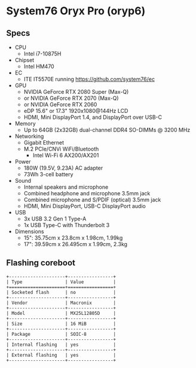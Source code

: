 # System76 Oryx Pro (oryp6)

## Specs

- CPU
  - Intel i7-10875H
- Chipset
  - Intel HM470
- EC
  - ITE IT5570E running https://github.com/system76/ec
- GPU
  - NVIDIA GeForce RTX 2080 Super (Max-Q)
  - or NVIDIA GeForce RTX 2070 (Max-Q)
  - or NVIDIA GeForce RTX 2060
  - eDP 15.6" or 17.3" 1920x1080@144Hz LCD
  - HDMI, Mini DisplayPort 1.4, and DisplayPort over USB-C
- Memory
  - Up to 64GB (2x32GB) dual-channel DDR4 SO-DIMMs @ 3200 MHz
- Networking
  - Gigabit Ethernet
  - M.2 PCIe/CNVi WiFi/Bluetooth
    - Intel Wi-Fi 6 AX200/AX201
- Power
  - 180W (19.5V, 9.23A) AC adapter
  - 73Wh 3-cell battery
- Sound
  - Internal speakers and microphone
  - Combined headphone and microphone 3.5mm jack
  - Combined microphone and S/PDIF (optical) 3.5mm jack
  - HDMI, Mini DisplayPort, USB-C DisplayPort audio
- USB
  - 3x USB 3.2 Gen 1 Type-A
  - 1x USB Type-C with Thunderbolt 3
- Dimensions
  - 15": 35.75cm x 23.8cm x 1.98cm, 1.99kg
  - 17": 39.59cm x 26.495cm x 1.99cm, 2.3kg

## Flashing coreboot

```eval_rst
+---------------------+-----------------+
| Type                | Value           |
+=====================+=================+
| Socketed flash      | no              |
+---------------------+-----------------+
| Vendor              | Macronix        |
+---------------------+-----------------+
| Model               | MX25L12805D     |
+---------------------+-----------------+
| Size                | 16 MiB          |
+---------------------+-----------------+
| Package             | SOIC-8          |
+---------------------+-----------------+
| Internal flashing   | yes             |
+---------------------+-----------------+
| External flashing   | yes             |
+---------------------+-----------------+
```

